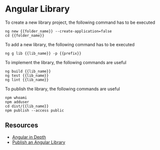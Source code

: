 # Angular Library

To create a new library project, the following command has to be executed

```
ng new {{folder_name}} --create-application=false
cd {{folder_name}}
```

To add a new library, the following command has to be executed

```
ng g lib {{lib_name}} -p {{prefix}}
```

To implement the library, the following commands are useful

```
ng build {{lib_name}}
ng test {{lib_name}}
ng lint {{lib_name}}
```

To publish the library, the following commands are useful

```
npm whoami
npm adduser
cd dist/{{lib_name}}
npm publish --access public
```

## Resources

* [Angular in Depth](https://blog.angularindepth.com)
* [Publish an Angular Library](https://medium.com/@esanjiv/complete-beginner-guide-to-publish-an-angular-library-to-npm-d42343801660)
